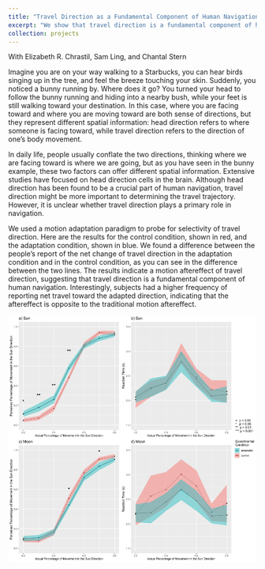 ```yaml
---
title: "Travel Direction as a Fundamental Component of Human Navigation"
excerpt: "We show that travel direction is a fundamental component of human navigation. <br/><img src='/images/travel_direction.png'>"
collection: projects
---
```

With Elizabeth R. Chrastil, Sam Ling, and Chantal Stern

Imagine you are on your way walking to a Starbucks, you can hear birds singing up in the tree, and feel the breeze touching your skin. Suddenly, you noticed a bunny running by. Where does it go? You turned your head to follow the bunny running and hiding into a nearby bush, while your feet is still walking toward your destination. In this case, where you are facing toward and where you are moving toward are both sense of directions, but they represent different spatial information: head direction refers to where someone is facing toward, while travel direction refers to the direction of one’s body movement. 

In daily life, people usually conflate the two directions, thinking where we are facing toward is where we are going, but as you have seen in the bunny example, these two factors can offer different spatial information. Extensive studies have focused on head direction cells in the brain. Although head direction has been found to be a crucial part of human navigation, travel direction might be more important to determining the travel trajectory. However, it is unclear whether travel direction plays a primary role in navigation. 

We used a motion adaptation paradigm to probe for selectivity of travel direction. Here are the results for the control condition, shown in red, and the adaptation condition, shown in blue. We found a difference between the people’s report of the net change of travel direction in the adaptation condition and in the control condition, as you can see in the difference between the two lines. The results indicate a motion aftereffect of travel direction, suggesting that travel direction is a fundamental component of human navigation. Interestingly, subjects had a higher frequency of reporting net travel toward the adapted direction, indicating that the aftereffect is opposite to the traditional motion aftereffect.  


<img src='/images/travel_direction2.png'>

